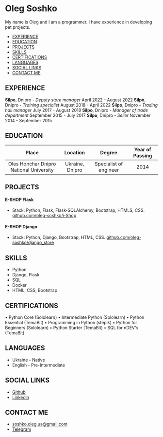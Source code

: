 # Oleg Soshko #

My name is Oleg and I am a programmer. 
I have experience in developing pet projects.

- [EXPERIENCE](#experience)
- [EDUCATION](#education)
- [PROJECTS](#projects)
- [SKILLS](#skills)
- [CERTIFICATIONS](#certifications)
- [LANGUAGES](#languages)
- [SOCIAL LINKS](#social-links)
- [CONTACT ME](#contact-me)


## EXPERIENCE
**Silpo**, Dnipro - *Deputy store manager*
 April 2022 - August 2022
**Silpo**, Dnipro - *Training specialist*
 August 2018 - April 2022
**Silpo**, Dnipro - *Trading hall manager*
 July 2017 - August 2018
**Silpo**, Dnipro - *Manager of trade department*
 September 2015 - July 2017
**Silpo**, Dnipro - *Seller*
 November 2014 - September 2015

## EDUCATION

| Place | Location | Degree | Year of Passing |
| :---: |  :---: |  :---: |  :---: |
| Oles Honchar Dnipro National University |  Ukraine, Dnipro |  Specialist of engineer |  2014 |

## PROJECTS
#### E-SHOP Flask
* Stack: Python, Flask, Flask-SQLAlchemy, Bootstrap, HTMLS, CSS.
    [github.com/oleg-soshko/i-Shop](https://github.com/oleg-soshko/i-Shop)

#### E-SHOP Django
* Stack: Python, Django, Bootstrap, HTML, CSS.
    [github.com/oleg-soshko/django_store](https://github.com/oleg-soshko/django_store)

## SKILLS

* Python 
* Django, Flask
* SQL
* Docker
* HTML, CSS, Bootstrap

## CERTIFICATIONS

• Python Core (Sololearn)
• Intermediate Python (Sololearn)
• Python Essential (TemaBit)
• Programming in Python (stepik)
• Python for Beginners (Sololearn) 
• Python Starter (TemaBit)
• SQL for nDEV's (TemaBit)

## LANGUAGES
* Ukraine - Native
* English - Pre-Intermediate

## SOCIAL LINKS
* [Github](https://github.com/oleg-soshko)
* [Linkedin](https://www.linkedin.com/in/oleg-soshko/)
## CONTACT ME
* [soshko.oleg.ua@gmail.com](mailto:soshko.oleg.ua@gmail.com)
* [Telegram](https://t.me/o_soshko)
